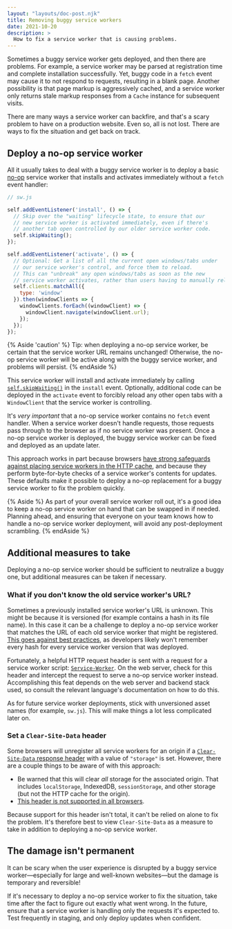 ```yaml
---
layout: "layouts/doc-post.njk"
title: Removing buggy service workers
date: 2021-10-20
description: >
  How to fix a service worker that is causing problems.
---
```


Sometimes a buggy service worker gets deployed,
and then there are problems.
For example, a service worker may be parsed at registration time and complete installation successfully.
Yet, buggy code in a `fetch` event may cause it to not respond to requests,
resulting in a blank page. Another possibility is that page markup is aggressively cached,
and a service worker only returns stale markup responses from a `Cache` instance for subsequent visits.

There are many ways a service worker can backfire,
and that's a scary problem to have on a production website.
Even so, all is not lost. There are ways to fix the situation and get back on track.

## Deploy a no-op service worker

All it usually takes to deal with a buggy service worker is to deploy a basic
[no-op](https://en.wikipedia.org/wiki/NOP_(code)) service worker that installs and activates immediately without a `fetch` event handler:

```js
// sw.js

self.addEventListener('install', () => {
  // Skip over the "waiting" lifecycle state, to ensure that our
  // new service worker is activated immediately, even if there's
  // another tab open controlled by our older service worker code.
  self.skipWaiting();
});

self.addEventListener('activate', () => {
  // Optional: Get a list of all the current open windows/tabs under
  // our service worker's control, and force them to reload.
  // This can "unbreak" any open windows/tabs as soon as the new
  // service worker activates, rather than users having to manually reload.
  self.clients.matchAll({
    type: 'window'
  }).then(windowClients => {
    windowClients.forEach((windowClient) => {
      windowClient.navigate(windowClient.url);
    });
  });
});
```

{% Aside 'caution' %}
Tip: when deploying a no-op service worker,
be certain that the service worker URL remains unchanged!
Otherwise, the no-op service worker will be active along with the buggy service worker, and problems will persist.
{% endAside %}

This service worker will install and activate immediately by calling
[`self.skipWaiting()`](https://developer.mozilla.org/docs/Web/API/ServiceWorkerGlobalScope/skipWaiting) in the `install` event.
Optionally, additional code can be deployed in the `activate` event to forcibly reload any other open tabs with a `WindowClient` that the service worker is controlling.

It's _very important_ that a no-op service worker contains no `fetch` event handler.
When a service worker doesn't handle requests,
those requests pass through to the browser as if no service worker was present.
Once a no-op service worker is deployed, the buggy service worker can be fixed and deployed as an update later.

This approach works in part because browsers [have strong safeguards against placing service workers in the HTTP cache](https://developers.google.com/web/updates/2019/09/fresher-sw), and because they perform byte-for-byte checks of a service worker's contents for updates.
These defaults make it possible to deploy a no-op replacement for a buggy service worker to fix the problem quickly.

{% Aside %}
As part of your overall service worker roll out,
it's a good idea to keep a no-op service worker on hand that can be swapped in if needed.
Planning ahead, and ensuring that everyone on your team knows how to handle a no-op service worker deployment,
will avoid any post-deployment scrambling.
{% endAside %}

## Additional measures to take

Deploying a no-op service worker should be sufficient to neutralize a buggy one,
but additional measures can be taken if necessary.

### What if you don't know the old service worker's URL?

Sometimes a previously installed service worker's URL is unknown.
This might be because it is versioned (for example contains a hash in its file name).
In this case it can be a challenge to deploy a no-op service worker that matches the URL of each old service worker that might be registered.
[This goes against best practices](https://developers.google.com/web/fundamentals/primers/service-workers/lifecycle#avoid-url-change),
as developers likely won't remember every hash for every service worker version that was deployed.

Fortunately, a helpful HTTP request header is sent with a request for a service worker script:
[`Service-Worker`](https://w3c.github.io/ServiceWorker/#service-worker-script-request).
On the web server, check for this header and intercept the request to serve a no-op service worker instead.
Accomplishing this feat depends on the web server and backend stack used, so consult the relevant language's documentation on how to do this.

As for future service worker deployments, stick with unversioned asset names (for example, `sw.js`).
This will make things a lot less complicated later on.

### Set a `Clear-Site-Data` header

Some browsers will unregister all service workers for an origin if a
[`Clear-Site-Data` response header](https://developer.mozilla.org/docs/Web/HTTP/Headers/Clear-Site-Data) with a value of `"storage"` is set.
However, there are a couple things to be aware of with this approach:

- Be warned that this will clear _all_ storage for the associated origin. That includes `localStorage`, IndexedDB, `sessionStorage`, and other storage (but not the HTTP cache for the origin).
- [This header is not supported in all browsers](https://caniuse.com/mdn-http_headers_clear-site-data_storage).

Because support for this header isn't total, it can't be relied on alone to fix the problem.
It's therefore best to view `Clear-Site-Data` as a measure to take in addition to deploying a no-op service worker.

## The damage isn't permanent

It can be scary when the user experience is disrupted by a buggy service worker&mdash;especially for large and well-known websites&mdash;but the damage is temporary and reversible!

If it's necessary to deploy a no-op service worker to fix the situation,
take time after the fact to figure out exactly what went wrong.
In the future, ensure that a service worker is handling only the requests it's expected to.
Test frequently in staging, and only deploy updates when confident.
